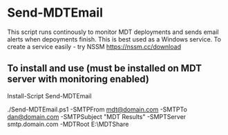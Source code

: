 # Send-MDTEmail
This script runs continously to monitor MDT deployments and sends email alerts when depoyments finish. This is best used as a Windows service. To create a service easily - try NSSM https://nssm.cc/download 

## To install and use (must be installed on MDT server with monitoring enabled)

Install-Script Send-MDTEmail

./Send-MDTEmail.ps1 -SMTPFrom mdt@domain.com -SMTPTo dan@domain.com -SMTPSubject "MDT Results" -SMPTServer smtp.domain.com -MDTRoot E:\MDTShare  
